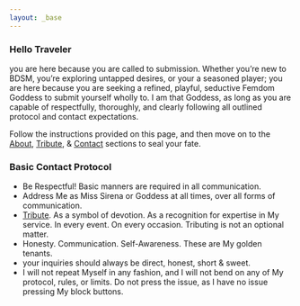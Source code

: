 ```yaml
---
layout: _base
---
```

### Hello Traveler

you are here because you are called to submission. Whether you’re new to BDSM, you’re exploring untapped desires, or your a seasoned player; you are here because you are seeking a refined, playful, seductive Femdom Goddess to submit yourself wholly to. I am that Goddess, as long as you are capable of respectfully, thoroughly, and clearly following all outlined protocol and contact expectations.

Follow the instructions provided on this page, and then move on to the [About](/aboutsirena), [Tribute](payme), & [Contact](/contact) sections to seal your fate. 

### Basic Contact Protocol

  - Be Respectful! Basic manners are required in all communication.
  - Address Me as Miss Sirena or Goddess at all times, over all forms of communication.
  - [Tribute](/payme). As a symbol of devotion. As a recognition for expertise in My service. In every event. On every occasion. Tributing is not an optional matter.
  - Honesty. Communication. Self-Awareness. These are My golden tenants.
  - your inquiries should always be direct, honest, short & sweet.
  - I will not repeat Myself in any fashion, and I will not bend on any of My protocol, rules, or limits. Do not press the issue, as I have no issue pressing My block buttons.
